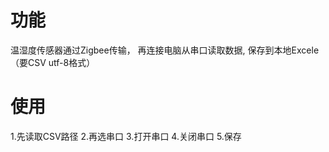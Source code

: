 # 功能
温湿度传感器通过Zigbee传输，
再连接电脑从串口读取数据,
保存到本地Excele（要CSV utf-8格式）

# 使用
1.先读取CSV路径
2.再选串口
3.打开串口
4.关闭串口
5.保存
